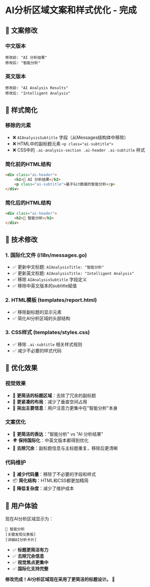 # AI分析区域文案和样式优化 - 完成

## 📝 **文案修改**

### **中文版本**
```
修改前: "AI 分析结果"
修改后: "智能分析"
```

### **英文版本**
```
修改前: "AI Analysis Results"  
修改后: "Intelligent Analysis"
```

## 🎨 **样式简化**

### **移除的元素**
- ❌ `AIAnalysisSubtitle` 字段（从Messages结构体中移除）
- ❌ HTML中的副标题元素 `<p class="ai-subtitle">`
- ❌ CSS中的 `.ai-analysis-section .ai-header .ai-subtitle` 样式

### **简化前的HTML结构**
```html
<div class="ai-header">
    <h2>🤖 AI 分析结果</h2>
    <p class="ai-subtitle">基于Git数据的智能分析</p>
</div>
```

### **简化后的HTML结构**
```html
<div class="ai-header">
    <h2>🤖 智能分析</h2>
</div>
```

## 🔧 **技术修改**

### **1. 国际化文件 (i18n/messages.go)**
- ✅ 更新中文标题: `AIAnalysisTitle: "智能分析"`
- ✅ 更新英文标题: `AIAnalysisTitle: "Intelligent Analysis"`
- ✅ 移除 `AIAnalysisSubtitle` 字段定义
- ✅ 移除中英文版本的subtitle赋值

### **2. HTML模板 (templates/report.html)**
- ✅ 移除副标题的显示元素
- ✅ 简化AI分析区域的头部结构

### **3. CSS样式 (templates/styles.css)**
- ✅ 移除 `.ai-subtitle` 相关样式规则
- ✅ 减少不必要的样式代码

## 🎯 **优化效果**

### **视觉效果**
- 🎨 **更简洁的标题区域**：去除了冗余的副标题
- 📱 **更紧凑的布局**：减少了垂直空间占用
- 🎯 **突出主要信息**：用户注意力更集中在"智能分析"本身

### **文案优化**
- 📝 **更简洁的表达**："智能分析" vs "AI 分析结果"
- 🌍 **保持国际化**：中英文版本都得到优化
- 🎯 **去除冗余**：副标题信息与主标题重复，移除后更清晰

### **代码维护**
- 🧹 **减少代码量**：移除了不必要的字段和样式
- 📦 **简化结构**：HTML和CSS都更加精简
- 🔧 **降低复杂度**：减少了维护成本

## 📱 **用户体验**

现在AI分析区域显示为：
```
🤖 智能分析
[关键发现仪表板]
[详细AI分析卡片]
```

- ✅ **标题更简洁有力**
- ✅ **去除冗余信息**
- ✅ **视觉焦点更集中**
- ✅ **国际化支持完整**

**修改完成！AI分析区域现在采用了更简洁的标题设计。** 🎉
